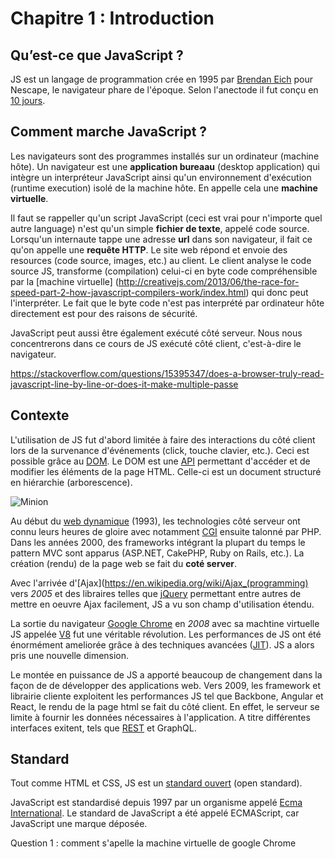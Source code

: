 # Chapitre 1 : Introduction

## Qu’est-ce que JavaScript ?
JS est un langage de programmation crée en 1995 par [Brendan Eich](https://en.wikipedia.org/wiki/Brendan_Eich) pour Nescape, le navigateur phare de l'époque. Selon l'anectode il fut conçu en [10 jours](https://brendaneich.com/tag/javascript/).

## Comment marche JavaScript ?
Les navigateurs sont des programmes installés sur un ordinateur (machine hôte). Un navigateur est une **application bureaau** (desktop application) qui intègre un interpréteur JavaScript ainsi qu'un environnement d'exécution (runtime execution) isolé de la machine hôte. En appelle cela une **machine virtuelle**.

Il faut se rappeller qu'un script JavaScript (ceci est vrai pour n'importe quel autre language) n'est qu'un simple **fichier de texte**, appelé code source. Lorsqu'un internaute tappe une adresse **url** dans son navigateur, il fait ce qu'on appelle une **requête HTTP**. Le site web répond et envoie des resources (code source, images, etc.) au client.  Le client analyse le code source JS, transforme (compilation) celui-ci en byte code compréhensible par la [machine virtuelle] (http://creativejs.com/2013/06/the-race-for-speed-part-2-how-javascript-compilers-work/index.html) qui donc peut l'interpréter. Le fait que le byte code n'est pas interprété par ordinateur hôte directement est pour des raisons de sécurité.

JavaScript peut aussi être également exécuté côté serveur. Nous nous concentrerons dans ce cours de JS exécuté côté client, c'est-à-dire le navigateur.

https://stackoverflow.com/questions/15395347/does-a-browser-truly-read-javascript-line-by-line-or-does-it-make-multiple-passe
## Contexte

L'utilisation de JS fut d'abord limitée à faire des interactions du côté client lors de la survenance d'événements (click, touche clavier, etc.). Ceci est possible grâce au [DOM](https://en.wikipedia.org/wiki/Document_Object_Model). Le DOM est une [API](https://en.wikipedia.org/wiki/Application_programming_interface) permettant d'accéder et de modifier les éléments de la page HTML. Celle-ci est un document structuré en hiérarchie (arborescence).

![Minion](https://upload.wikimedia.org/wikipedia/commons/thumb/5/5a/DOM-model.svg/220px-DOM-model.svg.png)

Au début du [web dynamique](http://royal.pingdom.com/2007/12/07/a-history-of-the-dynamic-web/) (1993), les technologies côté serveur ont connu leurs heures de gloire avec notamment [CGI](https://en.wikipedia.org/wiki/Common_Gateway_Interface) ensuite talonné par PHP. Dans les années 2000, des frameworks intégrant la plupart du temps le pattern MVC sont apparus (ASP.NET, CakePHP, Ruby on Rails, etc.). La création (rendu) de la page web se fait du **coté server**.

Avec l'arrivée d'[Ajax](https://en.wikipedia.org/wiki/Ajax_(programming) vers *2005* et des libraires telles que [jQuery](https://jquery.com/) permettant entre autres de mettre en oeuvre Ajax facilement, JS a vu son champ d'utilisation étendu.

La sortie du navigateur [Google Chrome](https://en.wikipedia.org/wiki/Google_Chrome) en *2008* avec sa machtine virtuelle JS appelée [V8](https://en.wikipedia.org/wiki/V8_(JavaScript_engine)) fut une véritable révolution. Les performances de JS ont été énormément ameliorée grâce à des techniques avancées ([JIT](https://en.wikipedia.org/wiki/Just-in-time_compilation)). JS a alors pris une nouvelle dimension.

Le montée en puissance de JS a apporté beaucoup de changement dans la façon de de développer des applications web. Vers 2009, les framework et librairie cliente exploitent les performances JS tel que Backbone, Angular et React, le rendu de la page html se fait du côté client. En effet, le serveur se limite à fournir les données nécessaires à l'application. A titre différentes interfaces exitent, tels que [REST](https://en.wikipedia.org/wiki/Representational_state_transfer) et GraphQL.

## Standard
Tout comme HTML et CSS, JS est un [standard ouvert](https://fr.wikipedia.org/wiki/Format_ouvert) (open standard).

JavaScript est standardisé depuis 1997 par un organisme appelé [Ecma International](https://www.ecma-international.org/default.htm). Le standard de JavaScript a été appelé ECMAScript, car JavaScript une marque déposée.


Question 1 : comment s'apelle la machine virtuelle de google Chrome
